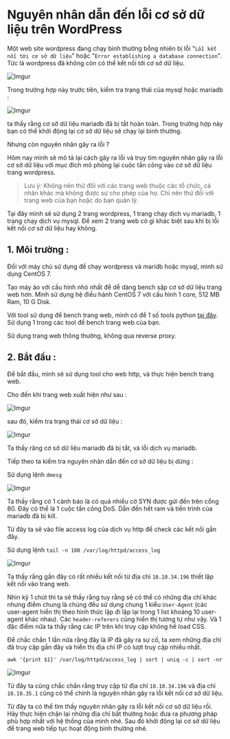 ﻿# Nguyên nhân dẫn đến lỗi cơ sở dữ liệu trên WordPress

Một web site wordpress đang chạy bình thường bỗng nhiên bị lỗi "`Lỗi kết nối tới cơ sở dữ liệu`" hoặc "`Error establishing a database connection`". Tức là wordpress đã không còn có thể kết nối tới cơ sở dữ liệu.

![Imgur](https://i.imgur.com/BGYGLCJ.png) 

Trong trường hợp này trước tiên, kiểm tra trạng thái của mysql hoặc mariadb : 

![Imgur](https://i.imgur.com/aEYP7qM.jpg)

ta thấy rằng cơ sở dữ liệu mariadb đã bị tắt hoàn toàn. Trong trường hợp này bạn có thể khởi động lại cơ sở dữ liệu sẽ chạy lại bình thường. 

Nhưng còn nguyên nhân gây ra lỗi ? 

Hôm nay mình sẽ mô tả lại cách gây ra lỗi và truy tìm nguyên nhân gây ra lỗi cơ sở dữ liệu với mục đích mô phỏng lại cuộc tấn công vào cơ sở dữ liệu trang wordpress. 

>Lưu ý: Không nên thử đối với các trang web thuộc các tổ chức, cá nhân khác mà không được sự cho phép của họ. Chỉ nên thử đối với trang web của bạn hoặc do bạn quản lý. 

Tại đây mình sẽ sử dụng 2 trang wordpress, 1 trang chạy dịch vụ mariadb, 1 trang chạy dịch vụ mysql. Để xem 2 trang web có gì khác biệt sau khi bị lỗi kết nối cơ sở dữ liệu hay không. 

## 1. Môi trường : 

Đối với máy chủ sử dụng để chạy wordpress và maridb hoặc mysql, mình sử dụng CentOS 7. 

Tạo máy ảo với cấu hình nhỏ nhất để dễ dàng bench sập cơ sở dữ liệu trang web hơn. 
Mình sử dụng hệ điều hành CentOS 7 với cấu hình 1 core, 512 MB Ram, 10 G Disk. 

Với tool sử dụng để bench trang web, mình có để 1 số tools python [tại đây](https://github.com/hungviet99/thuc_tap/tree/master/Ghi_chep_python/Tools/Tool_bench_website). Sử dụng 1 trong các tool để bench trang web của bạn. 

Sử dụng trang web thông thường, không qua reverse proxy. 

## 2. Bắt đầu : 

Để bắt đầu, mình sẽ sử dụng tool cho web http, và thực hiện bench trang web. 

Cho đến khi trang web xuất hiện như sau :

![Imgur](https://i.imgur.com/heLVoJj.png)

sau đó, kiểm tra trạng thái cơ sở dữ liệu : 

![Imgur](https://i.imgur.com/aEYP7qM.jpg)

Ta thấy răng cơ sở dữ liệu mariadb đã bị tắt, và lỗi dịch vụ mariadb. 

Tiếp theo ta kiểm tra nguyên nhân dẫn đến cơ sở dữ liệu bị dừng : 

Sử dụng lệnh `dmesg` 

![Imgur](https://i.imgur.com/zKS8Uyx.png) 

Ta thấy rằng có 1 cảnh báo là có quá nhiều cờ SYN được gửi đến trên cổng 80. Đây có thể là 1 cuộc tấn công DoS. Dẫn đến hết ram và tiến trình của mariadb đã bị kill. 

Từ đây ta sẽ vào file access log của dịch vụ http để check các kết nối gần đây. 

Sử dụng lệnh `tail -n 100 /var/log/httpd/access_log`

![Imgur](https://i.imgur.com/llx1Zqq.png)

Ta thấy rằng gần đây có rất nhiều kết nối từ địa chỉ `10.10.34.196` thiết lập kết nối vào trang web. 

Nhìn kỹ 1 chút thì ta sẽ thấy rằng tuy rằng sẽ có thể có những địa chỉ khác nhưng điểm chung là chúng đều sử dụng chung 1 kiểu `User-Agent` (các user-agent hiển thị theo hình thức lặp đi lặp lại trong 1 list khoảng 10 user-agent khác nhau). Các `header-referers` cũng hiển thị tương tự như vậy. 
Và 1 đặc điểm nữa ta thấy rằng các IP trên khi truy cập không hề load CSS.

Để chắc chắn 1 lần nữa rằng đây là IP đã gây ra sự cố, ta xem những địa chỉ đã truy cập gần đây và hiển thị địa chỉ IP có lượt truy cập nhiều nhất. 

```
awk '{print $1}' /var/log/httpd/access_log | sort | uniq -c | sort -nr
```

![Imgur](https://i.imgur.com/F6podqS.png)

Từ đây ta cũng chắc chắn rằng truy cập từ địa chỉ `10.10.34.196` và địa chỉ `10.10.35.1` cũng có thể chính là nguyên nhân gây ra lỗi kết nối cơ sở dữ liệu. 

Từ đây ta có thể tìm thấy nguyên nhân gây ra lỗi kết nối cơ sở dữ liệu rồi. Hãy thực hiện chặn lại những địa chỉ bất thường hoặc đưa ra phương pháp phù hợp nhất với hệ thống của mình nhé. Sau đó khởi động lại cơ sở dữ liệu để trang web tiếp tục hoạt động bình thường nhé. 